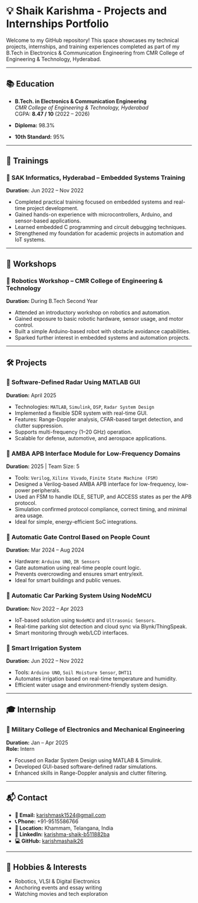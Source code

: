 # 💡 Shaik Karishma - Projects and Internships Portfolio

Welcome to my GitHub repository! This space showcases my technical projects, internships, and training experiences completed as part of my B.Tech in Electronics & Communication Engineering from CMR College of Engineering & Technology, Hyderabad.

---

## 📚 Education

- **B.Tech. in Electronics & Communication Engineering**  
  *CMR College of Engineering & Technology, Hyderabad*  
  CGPA: **8.47 / 10** (2022 – 2026)

- **Diploma:** 98.3%  
- **10th Standard:** 95%

---

## 🧠 Trainings

### 🔹 SAK Informatics, Hyderabad – Embedded Systems Training  
**Duration:** Jun 2022 – Nov 2022  
- Completed practical training focused on embedded systems and real-time project development.  
- Gained hands-on experience with microcontrollers, Arduino, and sensor-based applications.  
- Learned embedded C programming and circuit debugging techniques.  
- Strengthened my foundation for academic projects in automation and IoT systems.

---

## 🧪 Workshops

### 🔹 Robotics Workshop – CMR College of Engineering & Technology  
**Duration:** During B.Tech Second Year  
- Attended an introductory workshop on robotics and automation.  
- Gained exposure to basic robotic hardware, sensor usage, and motor control.  
- Built a simple Arduino-based robot with obstacle avoidance capabilities.  
- Sparked further interest in embedded systems and automation projects.

---

## 🛠️ Projects

### 🔸 Software-Defined Radar Using MATLAB GUI  
**Duration:** April 2025  
- Technologies: `MATLAB`, `Simulink`, `DSP`, `Radar System Design`  
- Implemented a flexible SDR system with real-time GUI.  
- Features: Range-Doppler analysis, CFAR-based target detection, and clutter suppression.  
- Supports multi-frequency (1–20 GHz) operation.  
- Scalable for defense, automotive, and aerospace applications.

### 🔸 AMBA APB Interface Module for Low-Frequency Domains  
**Duration:** 2025 | Team Size: 5  
- Tools: `Verilog`, `Xilinx Vivado`, `Finite State Machine (FSM)`  
- Designed a Verilog-based AMBA APB interface for low-frequency, low-power peripherals.  
- Used an FSM to handle IDLE, SETUP, and ACCESS states as per the APB protocol.  
- Simulation confirmed protocol compliance, correct timing, and minimal area usage.  
- Ideal for simple, energy-efficient SoC integrations.

### 🔸 Automatic Gate Control Based on People Count  
**Duration:** Mar 2024 – Aug 2024  
- Hardware: `Arduino UNO`, `IR Sensors`  
- Gate automation using real-time people count logic.  
- Prevents overcrowding and ensures smart entry/exit.  
- Ideal for smart buildings and public venues.

### 🔸 Automatic Car Parking System Using NodeMCU  
**Duration:** Nov 2022 – Apr 2023  
- IoT-based solution using `NodeMCU` and `Ultrasonic Sensors`.  
- Real-time parking slot detection and cloud sync via Blynk/ThingSpeak.  
- Smart monitoring through web/LCD interfaces.

### 🔸 Smart Irrigation System  
**Duration:** Jun 2022 – Nov 2022  
- Tools: `Arduino UNO`, `Soil Moisture Sensor`, `DHT11`  
- Automates irrigation based on real-time temperature and humidity.  
- Efficient water usage and environment-friendly system design.

---

## 🎓 Internship

### 🔹 Military College of Electronics and Mechanical Engineering  
**Duration:** Jan – Apr 2025  
**Role:** Intern  
- Focused on Radar System Design using MATLAB & Simulink.  
- Developed GUI-based software-defined radar simulations.  
- Enhanced skills in Range-Doppler analysis and clutter filtering.

---

## 📬 Contact

- **📧 Email:** karishmask1524@gmail.com  
- **📞 Phone:** +91-9515586766  
- **📍 Location:** Khammam, Telangana, India  
- **🔗 LinkedIn:** [karishma-shaik-b511882ba](https://www.linkedin.com/in/karishma-shaik-b511882ba)  
- **💻 GitHub:** [karishmashaik26](https://github.com/karishmashaik26)

---

## 🎯 Hobbies & Interests

- Robotics, VLSI & Digital Electronics  
- Anchoring events and essay writing  
- Watching movies and tech exploration


